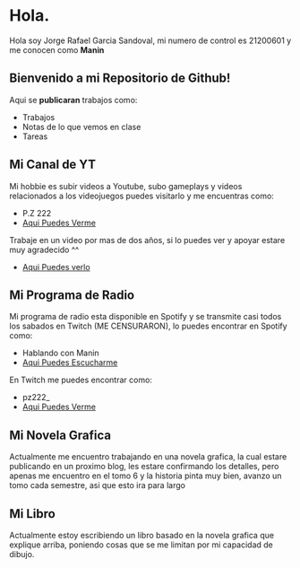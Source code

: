 # Hola.

Hola soy Jorge Rafael Garcia Sandoval, mi numero de control es 21200601 y me conocen como **Manin**

## Bienvenido a mi Repositorio de Github!

Aqui se **publicaran** trabajos como:

- Trabajos
- Notas de lo que vemos en clase
- Tareas


## Mi Canal de YT

Mi hobbie es subir videos a Youtube, subo gameplays y videos relacionados a los videojuegos puedes visitarlo y me encuentras como:

- P.Z 222
- [Aqui Puedes Verme](https://www.youtube.com/@PZ222)

Trabaje en un video por mas de dos años, si lo puedes ver y apoyar estare muy agradecido ^^
- [Aqui Puedes verlo](https://youtu.be/nX83JyY0ZIA)

## Mi Programa de Radio

Mi programa de radio esta disponible en Spotify y se transmite casi todos los sabados en Twitch (ME CENSURARON), lo puedes encontrar en Spotify como:

- Hablando con Manin
- [Aqui Puedes Escucharme](https://open.spotify.com/show/2EEsLAbCK6ZsC63sjSMrbT)

En Twitch me puedes encontrar como:

- pz222_
- [Aqui Puedes Verme](https://www.twitch.tv/pz222_)

## Mi Novela Grafica

Actualmente me encuentro trabajando en una novela grafica, la cual estare publicando en un proximo blog, les estare confirmando los detalles, pero apenas me encuentro en el tomo 6 y la historia pinta muy bien, avanzo un tomo cada semestre, asi que esto ira para largo

## Mi Libro

Actualmente estoy escribiendo un libro basado en la novela grafica que explique arriba, poniendo cosas que se me limitan por mi capacidad de dibujo.

